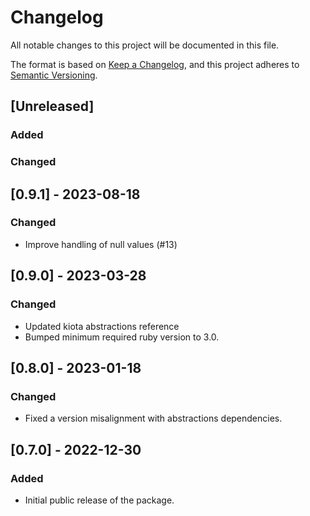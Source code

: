 # Changelog

All notable changes to this project will be documented in this file.

The format is based on [Keep a Changelog](https://keepachangelog.com/en/1.0.0/),
and this project adheres to [Semantic Versioning](https://semver.org/spec/v2.0.0.html).

## [Unreleased]

### Added

### Changed

## [0.9.1] - 2023-08-18

### Changed

- Improve handling of null values (#13)

## [0.9.0] - 2023-03-28

### Changed

- Updated kiota abstractions reference
- Bumped minimum required ruby version to 3.0.

## [0.8.0] - 2023-01-18

### Changed

- Fixed a version misalignment with abstractions dependencies.

## [0.7.0] - 2022-12-30

### Added

- Initial public release of the package.
